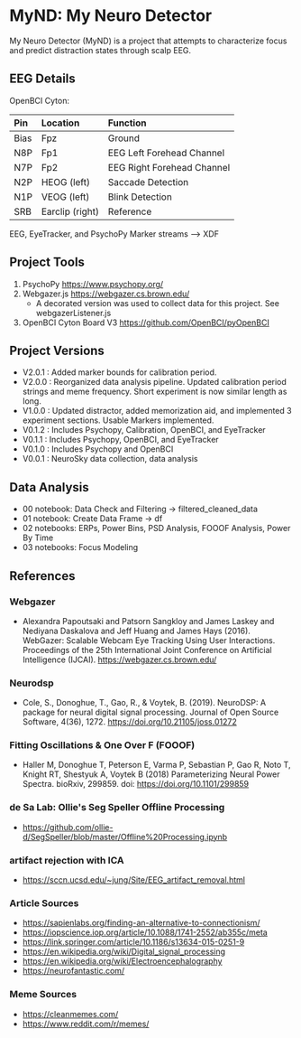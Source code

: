 
# MyND: My Neuro Detector
My Neuro Detector (MyND) is a project that attempts to characterize focus and predict distraction states through scalp EEG. 

## EEG Details

OpenBCI Cyton: 

| Pin  | Location | Function  |
|:-----|:---------|:----------|
| Bias | Fpz | Ground |
| N8P | Fp1 | EEG Left Forehead Channel |
| N7P | Fp2 | EEG Right Forehead Channel |
| N2P | HEOG (left) | Saccade Detection |
| N1P | VEOG (left) | Blink Detection |
| SRB | Earclip (right) | Reference |

EEG, EyeTracker, and PsychoPy Marker streams --> XDF 

## Project Tools
1) PsychoPy https://www.psychopy.org/ 
2) Webgazer.js https://webgazer.cs.brown.edu/ </br>
   - A decorated version was used to collect data for this project. See webgazerListener.js
3) OpenBCI Cyton Board V3 https://github.com/OpenBCI/pyOpenBCI 

## Project Versions
- V2.0.1 : Added marker bounds for calibration period.
- V2.0.0 : Reorganized data analysis pipeline. Updated calibration period strings and meme frequency. Short experiment is now similar length as long.
- V1.0.0 : Updated distractor, added memorization aid, and implemented 3 experiment sections. Usable Markers implemented. 
- V0.1.2 : Includes Psychopy, Calibration, OpenBCI, and EyeTracker
- V0.1.1 : Includes Psychopy, OpenBCI, and EyeTracker
- V0.1.0 : Includes Psychopy and OpenBCI
- V0.0.1 : NeuroSky data collection, data analysis

## Data Analysis
- 00 notebook: Data Check and Filtering -> filtered_cleaned_data
- 01 notebook: Create Data Frame -> df
- 02 notebooks: ERPs, Power Bins, PSD Analysis, FOOOF Analysis, Power By Time
- 03 notebooks: Focus Modeling

## References

### Webgazer 
- Alexandra Papoutsaki and Patsorn Sangkloy and James Laskey and Nediyana Daskalova and Jeff Huang and James Hays (2016). WebGazer: Scalable Webcam Eye Tracking Using User Interactions. Proceedings of the 25th International Joint Conference on Artificial Intelligence (IJCAI). 
https://webgazer.cs.brown.edu/ 

### Neurodsp
- Cole, S., Donoghue, T., Gao, R., & Voytek, B. (2019). NeuroDSP: A package for
neural digital signal processing. Journal of Open Source Software, 4(36), 1272.
https://doi.org/10.21105/joss.01272

### Fitting Oscillations & One Over F (FOOOF) 
- Haller M, Donoghue T, Peterson E, Varma P, Sebastian P, Gao R, Noto T, Knight RT, Shestyuk A,
Voytek B (2018) Parameterizing Neural Power Spectra. bioRxiv, 299859.
doi: https://doi.org/10.1101/299859

### de Sa Lab: Ollie's Seg Speller Offline Processing
- https://github.com/ollie-d/SegSpeller/blob/master/Offline%20Processing.ipynb 

### artifact rejection with ICA
- https://sccn.ucsd.edu/~jung/Site/EEG_artifact_removal.html 

### Article Sources
- https://sapienlabs.org/finding-an-alternative-to-connectionism/ 
- https://iopscience.iop.org/article/10.1088/1741-2552/ab355c/meta
- https://link.springer.com/article/10.1186/s13634-015-0251-9 
- https://en.wikipedia.org/wiki/Digital_signal_processing 
- https://en.wikipedia.org/wiki/Electroencephalography
- https://neurofantastic.com/ 

### Meme Sources 
- https://cleanmemes.com/ 
- https://www.reddit.com/r/memes/ 
